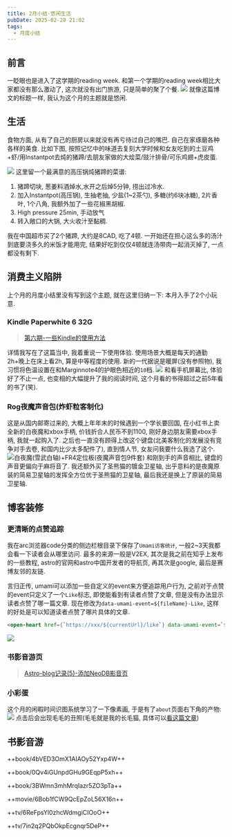 ```yaml
---
title: 2月小结-悠闲生活
pubDate: 2025-02-28 21:02
tags:
  - 月度小结
---
```

## 前言
一眨眼也是进入了这学期的reading week. 和第一个学期的reading week相比大家都没有那么激动了, 这次就没有出门旅游, 只是简单的聚了个餐.
![](https://r2.asyncx.top/2025/02/28/202502280005964.webp)
就像这篇博文的标题一样, 我认为这个月的主题就是悠闲.
## 生活
食物方面, 从有了自己的厨房以来就没有再亏待过自己的嘴巴. 自己在家琢磨各种各样的美食. 比如下图, 按照记忆中的味道去复刻大学时候和女友吃到的土豆鸡+虾/用Instantpot去炖的猪蹄/去朋友家做的大烩菜/豉汁排骨/可乐鸡翅+虎皮蛋.

![](https://r2.asyncx.top/2025/02/28/202502280009440.webp)
这里留一个最满意的高压锅炖猪蹄的菜谱:
1. 猪蹄切块, 葱姜料酒焯水,水开之后焯5分钟, 捞出过冷水.
2. 加入Instantpot(高压锅), 生抽老抽, 少盐(1~2茶勺), 多糖(约6块冰糖), 2片香叶, 1个八角, 我额外加了一些花椒黑胡椒.
3. High pressure 25min, 手动放气
4. 转入敞口的大锅, 大火收汁至黏稠.

我在中国超市买了2个猪蹄, 大约是8CAD, 吃了4顿. 一开始还在担心这么多的汤汁到底要浇多久的米饭才能用完, 结果好吃到仅仅4顿就连汤带肉一起消灭掉了, 一点都没有剩下.

## 消费主义陷阱
上个月的月度小结里没有写到这个主题, 就在这里归纳一下: 本月入手了2个小玩意.
### Kindle Paperwhite 6 32G

> [第六期-一些Kindle的使用方法](https://blog.asyncx.top/posts/2025-02-05)

详情我写在了这篇当中, 我着重说一下使用体验. 使用场景大概是每天的通勤2h+晚上在床上看2h, 算是中等程度的使用. 新的一代据说是暖屏(没有参照物), 我习惯将色温设置在和Marginnote4的护眼色相近的`10`档.
![](https://r2.asyncx.top/2025/02/28/202502280023189.webp)
和看手机屏幕比, 体验好了不止一点, 也变相的大幅提升了我的阅读时间, 这个月看的书得超过之前5年看的书了(笑).
### Rog夜魔声音包(炸虾粒客制化)
这是从国内邮寄过来的, 大概上年年末的时候遇到一个学长要回国, 在小红书上卖全新的白夜魔和xbox手柄, 价钱折合人民币不到1100, 刚好身边朋友需要xbox手柄, 我就一起购入了. 之后也一直没有顾得上改这个键盘(北美客制化的发展没有竞争对手去卷, 和国内比少太多配件了), 直到情人节, 女友问我要什么我选了这个.
![白夜魔(雪武白轴)+FR4定位板(夜魔声音包9件套)](https://r2.asyncx.top/2025/02/28/202502280028082.webp)
和刚到手的声音相比, 键盘的声音更偏向于麻将音了. 我还额外买了圣熊猫的镀金卫星轴, 出乎意料的是夜魔原装的简易卫星轴的发挥全方位优于圣熊猫的卫星轴, 最后我还是换上了原装的简易卫星轴.
## 博客装修
### 更清晰的点赞追踪
我在arc浏览器code分类的侧边栏根目录下保存了`Umami访客统计`, 一般2~3天我都会看一下读者会从哪里访问. 最多的来源一般是V2EX, 其次是我之前在知乎上发布的一些教程, astro的官网和astro中国开发者的导航页, 再其次是google, 最后是赛博友邻的友链.

言归正传, umami可以添加一些自定义的event来方便追踪用户行为, 之前对于点赞的event只定义了一个`Like`标志, 即使能看到有读者点赞了文章, 但是没有办法显示读者点赞了哪一篇文章. 现在修改为`data-umami-event=${fileName}-Like`, 这样的好处是可以知道读者点赞了哪片具体的文章.
```html
<open-heart href={`https://xxx/${currentUrl}/like`} data-umami-event=`${fileName}-Like` emoji="♥">♥</open-heart>
```
![](https://r2.asyncx.top/2025/02/08/202502080025090.webp)

### 书影音游页

> [Astro-blog记录(5)-添加NeoDB影音页](https://blog.asyncx.top/posts/2025-02-12)

### 小彩蛋

这个月的闲暇时间识图系统学习了一下像素画, 于是有了`about`页面右下角的产物:
![](https://r2.asyncx.top/2025/02/28/202502280035817.webp)
点击后会出现毛毛的丑照(毛毛就是我的长毛猫, 具体可以[看这篇文章](https://blog.asyncx.top/posts/2022-06-23))

## 书影音游

++book/4bVED3OmX1AIAOy52Yxp4W++

++book/0Qv4iGUnpdGHu9GEqpP5xh++

++book/3BWmn3mhMrqIazr5ZO3pTa++

++movie/6Bob1fCW9QcEpZoL56X16n++

++tv/6ReFpsYl0zhcWdmgiCIOoO++

++tv/7in2q2PQbOkpEcgnqr5DeP++
